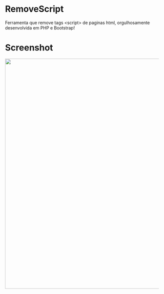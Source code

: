 <h1>RemoveScript</h1>
<p>Ferramenta que remove tags &lt;script> de paginas html, orgulhosamente desenvolvida em PHP e Bootstrap!</p>

<h1>Screenshot</h1>

<p align="center">
  <img src="https://image.ibb.co/ghnPFT/Screenshot_3.png" width="750"/>
</p>
